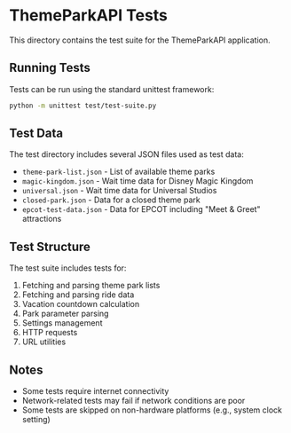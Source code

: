 # ThemeParkAPI Tests

This directory contains the test suite for the ThemeParkAPI application.

## Running Tests

Tests can be run using the standard unittest framework:

```bash
python -m unittest test/test-suite.py
```

## Test Data

The test directory includes several JSON files used as test data:

- `theme-park-list.json` - List of available theme parks
- `magic-kingdom.json` - Wait time data for Disney Magic Kingdom
- `universal.json` - Wait time data for Universal Studios
- `closed-park.json` - Data for a closed theme park
- `epcot-test-data.json` - Data for EPCOT including "Meet & Greet" attractions

## Test Structure

The test suite includes tests for:

1. Fetching and parsing theme park lists
2. Fetching and parsing ride data
3. Vacation countdown calculation
4. Park parameter parsing
5. Settings management
6. HTTP requests
7. URL utilities

## Notes

- Some tests require internet connectivity
- Network-related tests may fail if network conditions are poor
- Some tests are skipped on non-hardware platforms (e.g., system clock setting)
